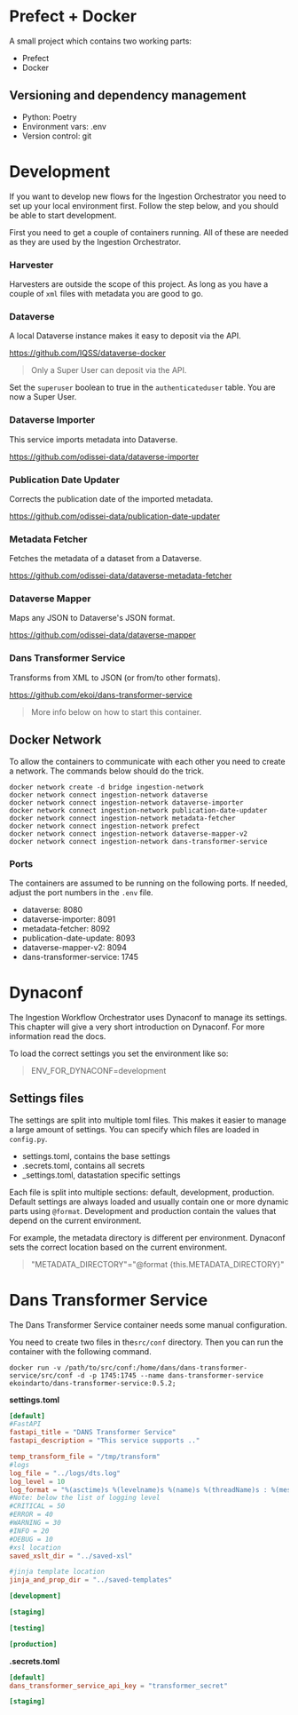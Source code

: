 # Prefect + Docker

A small project which contains two working parts:

- Prefect
- Docker

## Versioning and dependency management

- Python: Poetry
- Environment vars: .env
- Version control: git

# Development

If you want to develop new flows for the Ingestion Orchestrator you need to set
up your local environment first. Follow the step below, and you should be able
to start development.

First you need to get a couple of containers running. All of these are needed
as they are used by the Ingestion Orchestrator.

### Harvester

Harvesters are outside the scope of this project. As long as you have a couple
of `xml` files with metadata you are good to go.

### Dataverse

A local Dataverse instance makes it easy to deposit via the API.

https://github.com/IQSS/dataverse-docker

> Only a Super User can deposit via the API.

Set the `superuser` boolean to true in the `authenticateduser` table. You are
now a Super User. 

### Dataverse Importer

This service imports metadata into Dataverse.

https://github.com/odissei-data/dataverse-importer

### Publication Date Updater

Corrects the publication date of the imported metadata.

https://github.com/odissei-data/publication-date-updater

### Metadata Fetcher

Fetches the metadata of a dataset from a Dataverse.

https://github.com/odissei-data/dataverse-metadata-fetcher

### Dataverse Mapper

Maps any JSON to Dataverse's JSON format.

https://github.com/odissei-data/dataverse-mapper

### Dans Transformer Service

Transforms from XML to JSON (or from/to other formats).

https://github.com/ekoi/dans-transformer-service

> More info below on how to start this container.

## Docker Network

To allow the containers to communicate with each other you need to create a
network. The commands below should do the trick.

```shell
docker network create -d bridge ingestion-network
docker network connect ingestion-network dataverse
docker network connect ingestion-network dataverse-importer
docker network connect ingestion-network publication-date-updater
docker network connect ingestion-network metadata-fetcher
docker network connect ingestion-network prefect
docker network connect ingestion-network dataverse-mapper-v2
docker network connect ingestion-network dans-transformer-service
```

### Ports
The containers are assumed to be running on the following ports. If needed,
adjust the port numbers in the `.env` file.

- dataverse: 8080
- dataverse-importer: 8091
- metadata-fetcher: 8092
- publication-date-update: 8093
- dataverse-mapper-v2: 8094
- dans-transformer-service: 1745

# Dynaconf

The Ingestion Workflow Orchestrator uses Dynaconf to manage its settings. This
chapter will give a very short introduction on Dynaconf. For more information
read the docs.

To load the correct settings you set the environment like so:

> ENV_FOR_DYNACONF=development


## Settings files

The settings are split into multiple toml files. This makes it easier to manage
a large amount of settings. You can specify which files are loaded in
`config.py`.

- settings.toml, contains the base settings
- .secrets.toml, contains all secrets
- <foo>_settings.toml, datastation specific settings

Each file is split into multiple sections: default, development, production.
Default settings are always loaded and usually contain one or more dynamic
parts using `@format`. Development and production contain the values that
depend on the current environment.

For example, the metadata directory is different per environment. Dynaconf sets
the correct location based on the current environment.

> "METADATA_DIRECTORY"="@format {this.METADATA_DIRECTORY}"


# Dans Transformer Service

The Dans Transformer Service container needs some manual configuration.

You need to create two files in the`src/conf` directory. Then you can run the
container with the following command.

`docker run -v /path/to/src/conf:/home/dans/dans-transformer-service/src/conf -d -p 1745:1745 --name dans-transformer-service ekoindarto/dans-transformer-service:0.5.2;`

**settings.toml**

```toml
[default]
#FastAPI
fastapi_title = "DANS Transformer Service"
fastapi_description = "This service supports .."

temp_transform_file = "/tmp/transform"
#logs
log_file = "../logs/dts.log"
log_level = 10
log_format = "%(asctime)s %(levelname)s %(name)s %(threadName)s : %(message)s"
#Note: below the list of logging level
#CRITICAL = 50
#ERROR = 40
#WARNING = 30
#INFO = 20
#DEBUG = 10
#xsl location
saved_xslt_dir = "../saved-xsl"

#jinja template location
jinja_and_prop_dir = "../saved-templates"

[development]

[staging]

[testing]

[production]
```

**.secrets.toml**

```toml
[default]
dans_transformer_service_api_key = "transformer_secret"

[staging]
```